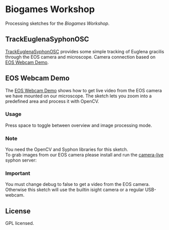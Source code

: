 # Biogames Workshop

Processing sketches for the *Biogames Workshop*.

## TrackEuglenaSyphonOSC

[TrackEuglenaSyphonOSC](TrackEuglenaSyphonOSC) provides some simple tracking of Euglena gracilis through the EOS camera and microscope. Camera connection based on [EOS Webcam Demo](eos_webcam_demo).

##  EOS Webcam Demo

The [EOS Webcam Demo](eos_webcam_demo) shows how to get live video from the EOS camera we have mounted on our microscope.  The sketch lets you zoom into a predefined area and process it with OpenCV.

### Usage
Press space to toggle between overview and image processing mode.

### Note
You need the OpenCV and Syphon libraries for this sketch.  
To grab images from our EOS camera please install and run the [camera-live](https://github.com/v002/v002-Camera-Live/releases) syphon server:


### Important
You must change debug to false to get a video from the EOS camera.
Otherwise this sketch will use the builtin isight camera or a regular USB-webcam.

## License

GPL licensed.
